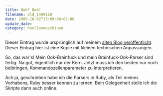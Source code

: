 ```yaml
---
title: Ook? Ook!
filename: old_1499118
date: 2009-10-02T13:09:00+02:00
update_date:
category: hoellenmaschinen
---
```

Dieser Eintrag wurde ursprünglich auf meinem [alten Blog veröffentlicht](https://stu.blogger.de/stories/1499118/). Dieser Eintrag hier ist eine Kopie mit kleinen technischen Anpassungen.

So, das war's! Mein Ook-Brainfuck und mein Brainfuck-Ook-Parser sind fertig. Na gut, eigentlich nur der Kern. Jetzt muss ich den beiden nur noch beibringen, Kommandozeilenparameter zu interpretieren.

Ach ja, geschrieben habe ich die Parsers in Ruby, als Teil meines Vorhabens, Ruby besser kennen zu lernen.
Bein Gelegenheit stelle ich die Skripte dann auch online.
